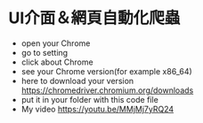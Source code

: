 # UI介面＆網頁自動化爬蟲


- open your Chrome 
- go to setting
- click about Chrome
- see your Chrome version(for example x86_64)
- here to download your version https://chromedriver.chromium.org/downloads
- put it in your folder with this code file
- My video   https://youtu.be/MMjMj7yRQ24
